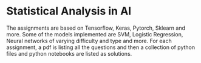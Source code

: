 # Statistical Analysis in AI
The assignments are based on Tensorflow, Keras, Pytorch, Sklearn and more. Some of the models implemented are SVM, Logistic Regression, Neural networks of varying difficulty and type and more. For each assignment, a pdf is listing all the questions and then a collection of python files and python notebooks are listed as solutions.

